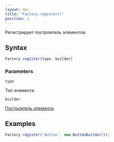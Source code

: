 ```yaml
---
layout: doc
title: "Factory.register()"
position: 1
---
```


Регистрирует построитель элементов.

## Syntax

```js
Factory.register(type, builder)
```

### Parameters

`type`

Тип элемента.

`builder`

[Построитель элемента](../Builder/). <br/>

## Examples

```js
Factory.register('Button', new ButtonBuilder());
```
